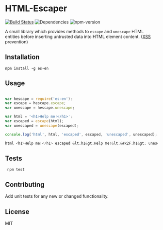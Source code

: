 HTML-Escaper
===================
[![Build Status](https://travis-ci.org/nitin42/Escaper.svg?branch=master)](https://travis-ci.org/nitin42/Escaper)
![Dependencies](https://david-dm.org/nitin42/Escaper.svg)
![npm-version](https://img.shields.io/badge/npm-0.1.6-green.svg)

A small library which provides methods to `escape` and `unescape` HTML entities before inserting untrusted data into HTML element content. ([XSS](https://www.owasp.org/index.php/XSS_(Cross_Site_Scripting)_Prevention_Cheat_Sheet) prevention)

## Installation

  ```
  npm install -g es-en

  ```

## Usage
  
  ``` javascript

  var hescape = require('es-en');
  var escape = hescape.escape;
  var unescape = hescape.unescape;

  var html = '<h1>Help me!</h1>';
  var escaped = escape(html);
  var unescaped = unescape(escaped);

  console.log('html', html, 'escaped', escaped, 'unescaped', unescaped);
  
  html <h1>Help me!</h1> escaped &lt;h1&gt;Help me!&lt;&#x2F;h1&gt; unescaped <h1>Help me!</h1>

  ```

## Tests
 ```
  npm test
 ```
## Contributing
	
Add unit tests for any new or changed functionality.

## License

MIT
